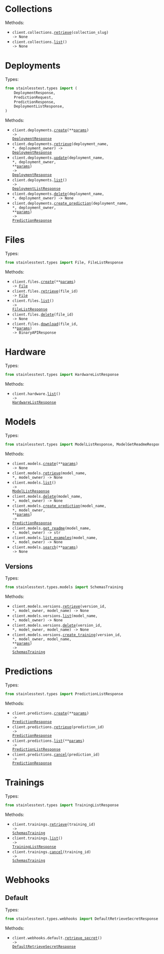 # Collections

Methods:

- <code title="get /collections/{collection_slug}">client.collections.<a href="./src/stainlesstest/resources/collections.py">retrieve</a>(collection_slug) -> None</code>
- <code title="get /collections">client.collections.<a href="./src/stainlesstest/resources/collections.py">list</a>() -> None</code>

# Deployments

Types:

```python
from stainlesstest.types import (
    DeploymentResponse,
    PredictionRequest,
    PredictionResponse,
    DeploymentListResponse,
)
```

Methods:

- <code title="post /deployments">client.deployments.<a href="./src/stainlesstest/resources/deployments.py">create</a>(\*\*<a href="src/stainlesstest/types/deployment_create_params.py">params</a>) -> <a href="./src/stainlesstest/types/deployment_response.py">DeploymentResponse</a></code>
- <code title="get /deployments/{deployment_owner}/{deployment_name}">client.deployments.<a href="./src/stainlesstest/resources/deployments.py">retrieve</a>(deployment_name, \*, deployment_owner) -> <a href="./src/stainlesstest/types/deployment_response.py">DeploymentResponse</a></code>
- <code title="patch /deployments/{deployment_owner}/{deployment_name}">client.deployments.<a href="./src/stainlesstest/resources/deployments.py">update</a>(deployment_name, \*, deployment_owner, \*\*<a href="src/stainlesstest/types/deployment_update_params.py">params</a>) -> <a href="./src/stainlesstest/types/deployment_response.py">DeploymentResponse</a></code>
- <code title="get /deployments">client.deployments.<a href="./src/stainlesstest/resources/deployments.py">list</a>() -> <a href="./src/stainlesstest/types/deployment_list_response.py">DeploymentListResponse</a></code>
- <code title="delete /deployments/{deployment_owner}/{deployment_name}">client.deployments.<a href="./src/stainlesstest/resources/deployments.py">delete</a>(deployment_name, \*, deployment_owner) -> None</code>
- <code title="post /deployments/{deployment_owner}/{deployment_name}/predictions">client.deployments.<a href="./src/stainlesstest/resources/deployments.py">create_prediction</a>(deployment_name, \*, deployment_owner, \*\*<a href="src/stainlesstest/types/deployment_create_prediction_params.py">params</a>) -> <a href="./src/stainlesstest/types/prediction_response.py">PredictionResponse</a></code>

# Files

Types:

```python
from stainlesstest.types import File, FileListResponse
```

Methods:

- <code title="post /files">client.files.<a href="./src/stainlesstest/resources/files.py">create</a>(\*\*<a href="src/stainlesstest/types/file_create_params.py">params</a>) -> <a href="./src/stainlesstest/types/file.py">File</a></code>
- <code title="get /files/{file_id}">client.files.<a href="./src/stainlesstest/resources/files.py">retrieve</a>(file_id) -> <a href="./src/stainlesstest/types/file.py">File</a></code>
- <code title="get /files">client.files.<a href="./src/stainlesstest/resources/files.py">list</a>() -> <a href="./src/stainlesstest/types/file_list_response.py">FileListResponse</a></code>
- <code title="delete /files/{file_id}">client.files.<a href="./src/stainlesstest/resources/files.py">delete</a>(file_id) -> None</code>
- <code title="get /files/{file_id}/download">client.files.<a href="./src/stainlesstest/resources/files.py">download</a>(file_id, \*\*<a href="src/stainlesstest/types/file_download_params.py">params</a>) -> BinaryAPIResponse</code>

# Hardware

Types:

```python
from stainlesstest.types import HardwareListResponse
```

Methods:

- <code title="get /hardware">client.hardware.<a href="./src/stainlesstest/resources/hardware.py">list</a>() -> <a href="./src/stainlesstest/types/hardware_list_response.py">HardwareListResponse</a></code>

# Models

Types:

```python
from stainlesstest.types import ModelListResponse, ModelGetReadmeResponse
```

Methods:

- <code title="post /models">client.models.<a href="./src/stainlesstest/resources/models/models.py">create</a>(\*\*<a href="src/stainlesstest/types/model_create_params.py">params</a>) -> None</code>
- <code title="get /models/{model_owner}/{model_name}">client.models.<a href="./src/stainlesstest/resources/models/models.py">retrieve</a>(model_name, \*, model_owner) -> None</code>
- <code title="get /models">client.models.<a href="./src/stainlesstest/resources/models/models.py">list</a>() -> <a href="./src/stainlesstest/types/model_list_response.py">ModelListResponse</a></code>
- <code title="delete /models/{model_owner}/{model_name}">client.models.<a href="./src/stainlesstest/resources/models/models.py">delete</a>(model_name, \*, model_owner) -> None</code>
- <code title="post /models/{model_owner}/{model_name}/predictions">client.models.<a href="./src/stainlesstest/resources/models/models.py">create_prediction</a>(model_name, \*, model_owner, \*\*<a href="src/stainlesstest/types/model_create_prediction_params.py">params</a>) -> <a href="./src/stainlesstest/types/prediction_response.py">PredictionResponse</a></code>
- <code title="get /models/{model_owner}/{model_name}/readme">client.models.<a href="./src/stainlesstest/resources/models/models.py">get_readme</a>(model_name, \*, model_owner) -> str</code>
- <code title="get /models/{model_owner}/{model_name}/examples">client.models.<a href="./src/stainlesstest/resources/models/models.py">list_examples</a>(model_name, \*, model_owner) -> None</code>
- <code title="query /models">client.models.<a href="./src/stainlesstest/resources/models/models.py">search</a>(\*\*<a href="src/stainlesstest/types/model_search_params.py">params</a>) -> None</code>

## Versions

Types:

```python
from stainlesstest.types.models import SchemasTraining
```

Methods:

- <code title="get /models/{model_owner}/{model_name}/versions/{version_id}">client.models.versions.<a href="./src/stainlesstest/resources/models/versions.py">retrieve</a>(version_id, \*, model_owner, model_name) -> None</code>
- <code title="get /models/{model_owner}/{model_name}/versions">client.models.versions.<a href="./src/stainlesstest/resources/models/versions.py">list</a>(model_name, \*, model_owner) -> None</code>
- <code title="delete /models/{model_owner}/{model_name}/versions/{version_id}">client.models.versions.<a href="./src/stainlesstest/resources/models/versions.py">delete</a>(version_id, \*, model_owner, model_name) -> None</code>
- <code title="post /models/{model_owner}/{model_name}/versions/{version_id}/trainings">client.models.versions.<a href="./src/stainlesstest/resources/models/versions.py">create_training</a>(version_id, \*, model_owner, model_name, \*\*<a href="src/stainlesstest/types/models/version_create_training_params.py">params</a>) -> <a href="./src/stainlesstest/types/models/schemas_training.py">SchemasTraining</a></code>

# Predictions

Types:

```python
from stainlesstest.types import PredictionListResponse
```

Methods:

- <code title="post /predictions">client.predictions.<a href="./src/stainlesstest/resources/predictions.py">create</a>(\*\*<a href="src/stainlesstest/types/prediction_create_params.py">params</a>) -> <a href="./src/stainlesstest/types/prediction_response.py">PredictionResponse</a></code>
- <code title="get /predictions/{prediction_id}">client.predictions.<a href="./src/stainlesstest/resources/predictions.py">retrieve</a>(prediction_id) -> <a href="./src/stainlesstest/types/prediction_response.py">PredictionResponse</a></code>
- <code title="get /predictions">client.predictions.<a href="./src/stainlesstest/resources/predictions.py">list</a>(\*\*<a href="src/stainlesstest/types/prediction_list_params.py">params</a>) -> <a href="./src/stainlesstest/types/prediction_list_response.py">PredictionListResponse</a></code>
- <code title="post /predictions/{prediction_id}/cancel">client.predictions.<a href="./src/stainlesstest/resources/predictions.py">cancel</a>(prediction_id) -> <a href="./src/stainlesstest/types/prediction_response.py">PredictionResponse</a></code>

# Trainings

Types:

```python
from stainlesstest.types import TrainingListResponse
```

Methods:

- <code title="get /trainings/{training_id}">client.trainings.<a href="./src/stainlesstest/resources/trainings.py">retrieve</a>(training_id) -> <a href="./src/stainlesstest/types/models/schemas_training.py">SchemasTraining</a></code>
- <code title="get /trainings">client.trainings.<a href="./src/stainlesstest/resources/trainings.py">list</a>() -> <a href="./src/stainlesstest/types/training_list_response.py">TrainingListResponse</a></code>
- <code title="post /trainings/{training_id}/cancel">client.trainings.<a href="./src/stainlesstest/resources/trainings.py">cancel</a>(training_id) -> <a href="./src/stainlesstest/types/models/schemas_training.py">SchemasTraining</a></code>

# Webhooks

## Default

Types:

```python
from stainlesstest.types.webhooks import DefaultRetrieveSecretResponse
```

Methods:

- <code title="get /webhooks/default/secret">client.webhooks.default.<a href="./src/stainlesstest/resources/webhooks/default.py">retrieve_secret</a>() -> <a href="./src/stainlesstest/types/webhooks/default_retrieve_secret_response.py">DefaultRetrieveSecretResponse</a></code>
